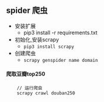 ##  spider 爬虫

- 安装扩展
    - pip3  install -r requirements.txt
- 初始化,安装scrapy
    -  `pip3 install scrapy`
- 创建爬虫
    - `scrapy genspider name domain`

#### 爬取豆瓣top250
``` 
    // 运行爬虫
    scrapy crawl douban250
```